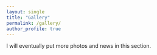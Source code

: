 ```yaml
---
layout: single
title: "Gallery"
permalink: /gallery/
author_profile: true
---
```


I will eventually put more photos and news in this section.

